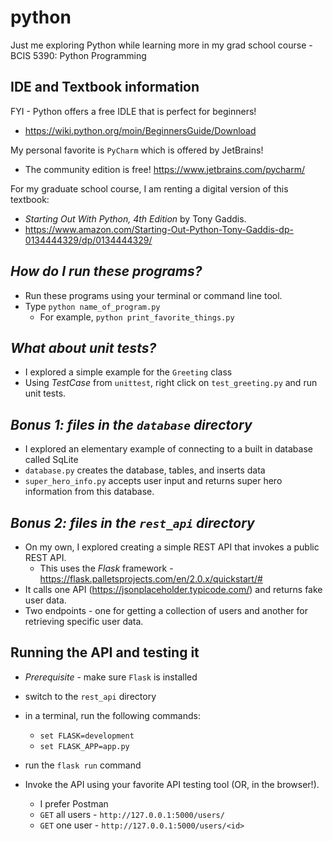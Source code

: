 # python
Just me exploring Python while learning more in my grad school course - BCIS 5390: Python Programming

## IDE and Textbook information
FYI - Python offers a free IDLE that is perfect for beginners!
* https://wiki.python.org/moin/BeginnersGuide/Download

My personal favorite is `PyCharm` which is offered by JetBrains!
* The community edition is free! https://www.jetbrains.com/pycharm/

For my graduate school course, I am renting a digital version of this textbook:
* *Starting Out With Python, 4th Edition* by Tony Gaddis.
* https://www.amazon.com/Starting-Out-Python-Tony-Gaddis-dp-0134444329/dp/0134444329/

## *How do I run these programs?*
* Run these programs using your terminal or command line tool.
* Type `python name_of_program.py` 
    * For example, `python print_favorite_things.py`
  
## *What about unit tests?*
* I explored a simple example for the `Greeting` class
* Using *TestCase* from `unittest`, right click on `test_greeting.py` and run unit tests.
  
## *Bonus 1: files in the `database` directory*
* I explored an elementary example of connecting to a built in database called SqLite
* `database.py` creates the database, tables, and inserts data
* `super_hero_info.py` accepts user input and returns super hero information from this database.

## *Bonus 2: files in the `rest_api` directory*
* On my own, I explored creating a simple REST API that invokes a public REST API.
  * This uses the *Flask* framework - https://flask.palletsprojects.com/en/2.0.x/quickstart/#
* It calls one API (https://jsonplaceholder.typicode.com/) and returns fake user data.
* Two endpoints - one for getting a collection of users and another for retrieving specific user data.

## Running the API and testing it
* *Prerequisite* - make sure `Flask` is installed
* switch to the `rest_api` directory
* in a terminal, run the following commands:
  * `set FLASK=development`
  * `set FLASK_APP=app.py`


* run the `flask run` command
* Invoke the API using your favorite API testing tool (OR, in the browser!).
    * I prefer Postman 
    * `GET` all users - `http://127.0.0.1:5000/users/`
    * `GET` one user - `http://127.0.0.1:5000/users/<id>`